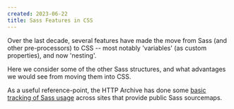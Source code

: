 ```yaml
---
created: 2023-06-22
title: Sass Features in CSS
---
```


Over the last decade,
several features have made the move
from Sass (and other pre-processors) to CSS --
most notably 'variables'
(as custom properties),
and now 'nesting'.

Here we consider
some of the other Sass structures,
and what advantages we would see
from moving them into CSS.

As a useful reference-point,
the HTTP Archive
has done some
[basic tracking of Sass usage](https://github.com/w3c/csswg-drafts/issues/5798)
across sites that provide
public Sass sourcemaps.
